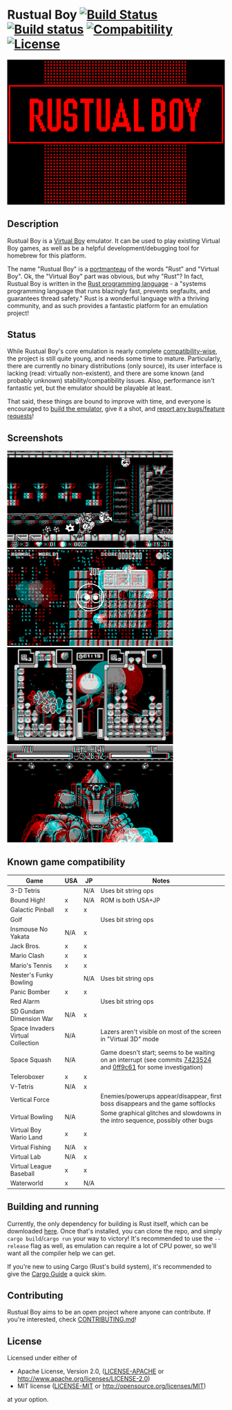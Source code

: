 # Rustual Boy [![Build Status](https://travis-ci.org/emu-rs/rustual-boy.svg?branch=master)](https://travis-ci.org/emu-rs/rustual-boy) [![Build status](https://ci.appveyor.com/api/projects/status/ec29vne6uuh7tjtu/branch/master?svg=true)](https://ci.appveyor.com/project/yupferris/rustual-boy/branch/master) [![Compabitility](https://img.shields.io/badge/compatibility-68%25-orange.svg)](https://github.com/emu-rs/rustual-boy#known-game-compatibility) [![License](https://img.shields.io/badge/license-MIT%2FApache--2.0-blue.svg)](https://github.com/emu-rs/rustual-boy#license)

![Rustual Boy](media/logo.png)

## Description

Rustual Boy is a [Virtual Boy](https://en.wikipedia.org/wiki/Virtual_Boy) emulator. It can be used to play existing Virtual Boy games, as well as be a helpful development/debugging tool for homebrew for this platform.

The name "Rustual Boy" is a [portmanteau](https://en.wikipedia.org/wiki/Portmanteau) of the words "Rust" and "Virtual Boy". Ok, the "Virtual Boy" part was obvious, but why "Rust"? In fact, Rustual Boy is written in the [Rust programming language](https://www.rust-lang.org/en-US/) - a "systems programming language that runs blazingly fast, prevents segfaults, and guarantees thread safety." Rust is a wonderful language with a thriving community, and as such provides a fantastic platform for an emulation project!

## Status

While Rustual Boy's core emulation is nearly complete [compatibility-wise](https://github.com/emu-rs/rustual-boy#known-game-compatibility), the project is still quite young, and needs some time to mature. Particularly, there are currently no binary distributions (only source), its user interface is lacking (read: virtually non-existent), and there are some known (and probably unknown) stability/compatibility issues. Also, performance isn't fantastic yet, but the emulator should be playable at least.

That said, these things are bound to improve with time, and everyone is encouraged to [build the emulator](https://github.com/emu-rs/rustual-boy#building-and-running), give it a shot, and [report any bugs/feature requests](CONTRIBUTING.md)!

## Screenshots

![screenie](media/screenshot.png)
![screenie](media/screenshot2.png)
![screenie](media/screenshot3.png)
![screenie](media/screenshot4.png)

## Known game compatibility

| Game | USA | JP | Notes |
| --- | --- | --- | --- |
| 3-D Tetris | | N/A | Uses bit string ops |
| Bound High! | x | N/A | ROM is both USA+JP |
| Galactic Pinball | x | x | |
| Golf | | | Uses bit string ops |
| Insmouse No Yakata | N/A | x | |
| Jack Bros. | x | x | |
| Mario Clash | x | x | |
| Mario's Tennis | x | x | |
| Nester's Funky Bowling | | N/A | Uses bit string ops |
| Panic Bomber | x | x | |
| Red Alarm | | | Uses bit string ops |
| SD Gundam Dimension War | N/A | x | |
| Space Invaders Virtual Collection | N/A | | Lazers aren't visible on most of the screen in "Virtual 3D" mode |
| Space Squash | N/A | | Game doesn't start; seems to be waiting on an interrupt (see commits [7423524](https://github.com/emu-rs/rustual-boy/commit/74235249a1abfca8d4b3d80e8c3c6b37230679a2) and [0ff9c61](https://github.com/emu-rs/rustual-boy/commit/0ff9c61efb188832680292a11c1a24c5c4f25360) for some investigation) |
| Teleroboxer | x | x | |
| V-Tetris | N/A | x | |
| Vertical Force | | | Enemies/powerups appear/disappear, first boss disappears and the game softlocks |
| Virtual Bowling | N/A | | Some graphical glitches and slowdowns in the intro sequence, possibly other bugs |
| Virtual Boy Wario Land | x | x | |
| Virtual Fishing | N/A | x | |
| Virtual Lab | N/A | x | |
| Virtual League Baseball | x | x | |
| Waterworld | x | N/A | |

## Building and running

Currently, the only dependency for building is Rust itself, which can be downloaded [here](https://www.rust-lang.org/downloads.html). Once that's installed, you can clone the repo, and simply `cargo build`/`cargo run` your way to victory! It's recommended to use the `--release` flag as well, as emulation can require a lot of CPU power, so we'll want all the compiler help we can get.

If you're new to using Cargo (Rust's build system), it's recommended to give the [Cargo Guide](http://doc.crates.io/guide.html) a quick skim.

## Contributing

Rustual Boy aims to be an open project where anyone can contribute. If you're interested, check [CONTRIBUTING.md](CONTRIBUTING.md)!

## License

Licensed under either of

 * Apache License, Version 2.0, ([LICENSE-APACHE](LICENSE-APACHE) or http://www.apache.org/licenses/LICENSE-2.0)
 * MIT license ([LICENSE-MIT](LICENSE-MIT) or http://opensource.org/licenses/MIT)

at your option.
